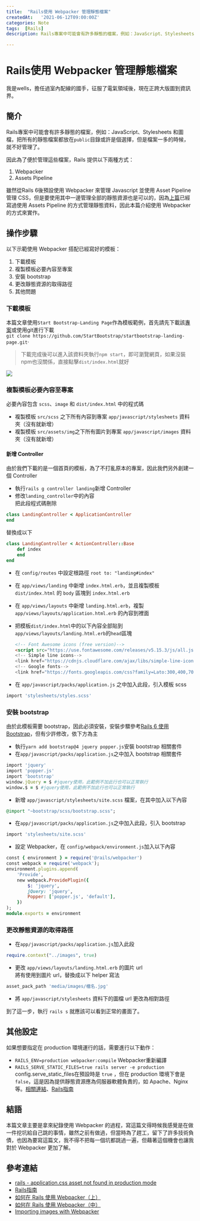 ```yaml
---
title:  "Rails使用 Webpacker 管理靜態檔案"
createdAt:   '2021-06-12T09:00:00Z'
categories: Note
tags:  [Rails]
description: Rails專案中可能會有許多靜態的檔案，例如：JavaScript、Stylesheets 和圖檔，把所有的靜態檔案都放在`public`目錄或許是個選擇，但是檔案一多的時候，就不好管理了。因此為了便於管理這些檔案，Rails 提供以下兩種方式： 1. Webpacker 2. Assets Pipeline 雖然從Rails 6後預設使用 Webpacker 來管理 Javascript 並使用 Asset Pipeline 管理 CSS，但是要使用其中一邊管理全部的靜態資源也是可以的，因為上篇已經寫過使用 Assets Pipeline 的方式管理靜態資料，因此本篇介紹使用 Webpacker 的方式來實作。

---
```

# Rails使用 Webpacker 管理靜態檔案
我是wells，擔任過室內配線的國手，征服了電氣領域後，現在正跨大版圖到資訊界。

## 簡介
  Rails專案中可能會有許多靜態的檔案，例如：JavaScript、Stylesheets 和圖檔，把所有的靜態檔案都放在`public`目錄或許是個選擇，但是檔案一多的時候，就不好管理了。

因此為了便於管理這些檔案，Rails 提供以下兩種方式：
1. Webpacker
2. Assets Pipeline

雖然從Rails 6後預設使用 Webpacker 來管理 Javascript 並使用 Asset Pipeline 管理 CSS，但是要使用其中一邊管理全部的靜態資源也是可以的，因為[上篇](https://blog.wells.tw/posts/Rails%E4%BD%BF%E7%94%A8Assets-Pipeline%E7%AE%A1%E7%90%86%E9%9D%9C%E6%85%8B%E6%AA%94%E6%A1%88/)已經寫過使用 Assets Pipeline 的方式管理靜態資料，因此本篇介紹使用 Webpacker 的方式來實作。

## 操作步驟
以下示範使用 Webpacker 搭配已經寫好的模板：
1. 下載模板
2. 複製模板必要內容至專案
3. 安裝 bootstrap
4. 更改靜態資源的取得路徑
5. 其他問題

### 下載模板
本篇文章使用`Start Bootstrap-Landing Page`作為模板範例，首先請先下載該[專案](https://github.com/StartBootstrap/startbootstrap-landing-page)或使用git進行下載<br>
`git clone https://github.com/StartBootstrap/startbootstrap-landing-page.git`·
> 下載完成後可以進入該資料夾執行`npm start`，即可瀏覽網頁，如果沒裝npm也沒關係，直接點擊`dist/index.html`就好

![](startbootstrap-landing-page.png)

### 複製模板必要內容至專案
必要內容包含 `scss`、`image` 和 `dist/index.html` 中的程式碼
- 複製模板 `src/scss` 之下所有內容到專案 `app/javascript/stylesheets` 資料夾（沒有就新增）
- 複製模板 `src/assets/img`之下所有圖片到專案 `app/javascript/images` 資料夾（沒有就新增）

#### 新增 Controller
由於我們下載的是一個首頁的模板，為了不打亂原本的專案，因此我們另外創建一個 Controller
- 執行`rails g controller landing`新增 Controller
- 修改`landing_controller`中的內容
<br>把此段程式碼刪除
```ruby
class LandingController < ApplicationController
end
```
替換成以下
```ruby
class LandingController < ActionController::Base
    def index
    end
end
```
- 在 `config/routes` 中設定根路徑 `root to: "landing#index"`
- 在 `app/views/landing` 中新增 `index.html.erb`，並且複製模板 `dist/index.html` 的 `body` 區塊到 `index.html.erb`
- 在 `app/views/layouts` 中新增 `landing.html.erb`，複製 `app/views/layouts/application.html.erb` 的內容到裡面
- 把模板`dist/index.html`中的以下內容全部貼到`app/views/layouts/landing.html.erb`的`head`區塊

    ```html
    <!-- Font Awesome icons (free version)-->
    <script src="https://use.fontawesome.com/releases/v5.15.3/js/all.js" crossorigin="anonymous"><script>
    <!-- Simple line icons-->
    <link href="https://cdnjs.cloudflare.com/ajax/libs/simple-line-icons/2.5.5/csssimple-line-icons.min.css" rel="stylesheet" type="text/css" />
    <!-- Google fonts-->
    <link href="https://fonts.googleapis.com/css?family=Lato:300,400,700,300italic,400italic700italic" rel="stylesheet" type="text/css" />

    ```
- 在 `app/javascript/packs/application.js` 之中加入此段，引入模板 scss
```ruby
import 'stylesheets/styles.scss'
```

### 安裝 bootstrap
由於此模板需要 bootstrap，因此必須安裝，安裝步驟參考[Rails 6 使用 Bootstrap](https://medium.com/@hitobias/rails-6-%E4%BD%BF%E7%94%A8-bootstrap-6201ec4df75e)，但有少許修改，依下方為主

- 執行`yarn add bootstrap@4 jquery popper.js`安裝 bootstrap 相關套件
- 在`app/javascript/packs/application.js`之中加入 bootstrap 相關套件
```ruby
import 'jquery'
import 'popper.js'
import 'bootstrap'
window.jQuery = $ #jquery使用，此範例不加此行也可以正常執行
window.$ = $ #jquery使用，此範例不加此行也可以正常執行
```
- 新增 `app/javascript/stylesheets/site.scss` 檔案，在其中加入以下內容
```ruby
@import "~bootstrap/scss/bootstrap.scss";
```
- 在`app/javascript/packs/application.js`之中加入此段，引入 bootstrap
```ruby
import 'stylesheets/site.scss'
```
- 設定 Webpacker，在 `config/webpack/environment.js`加入以下內容
```ruby
const { environment } = require('@rails/webpacker')
const webpack = require('webpack');
environment.plugins.append(
    'Provide',
    new webpack.ProvidePlugin({
        $: 'jquery',
        jQuery: 'jquery',
        Popper: ['popper.js', 'default'],
    })
);
module.exports = environment
```

### 更改靜態資源的取得路徑
- 在`app/javascript/packs/application.js`加入此段
```ruby
require.context("../images", true)
```
- 更改 `app/views/layouts/landing.html.erb` 的圖片 url
<br>將有使用到圖片 url，替換成以下 helper 寫法
```ruby
asset_pack_path 'media/images/檔名.jpg'
```
- 將 `app/javascript/stylesheets` 資料下的圖檔 url 更改為相對路徑

到了這一步，執行 `rails s` 就應該可以看到正常的畫面了。

## 其他設定
如果想要指定在 production 環境運行的話，需要進行以下動作：
- `RAILS_ENV=production webpacker:compile` Webpacker重新編譯
- `RAILS_SERVE_STATIC_FILES=true rails server -e production`<br>
    config.serve_static_files在預設時是 `true` ，但在 production 環境下會是 `false`，這是因為提供靜態資源應為伺服器軟體負責的，如 Apache、Nginx 等。[相關連結](https://stackoverflow.com/questions/21969549/rails-application-css-asset-not-found-in-production-mode)、[Rails指南](https://guides.rubyonrails.org/v4.2/configuring.html)

## 結語
本篇文章主要是拿來紀錄使用 Webpacker 的過程，寫這篇文得時候我感覺是在做一件挖坑給自己跳的事情，雖然之前有做過，但當時為了趕工，留下了許多技術負債，也因為要寫這篇文，我不得不把每一個坑都跳過一遍，但藉著這個機會也讓我對於 Webpacker 更加了解。

## 參考連結
- [rails - application.css asset not found in production mode](https://stackoverflow.com/questions/21969549/rails-application-css-asset-not-found-in-production-mode)
- [Rails指南](https://guides.rubyonrails.org/v4.2/configuring.html)
- [如何在 Rails 使用 Webpacker（上）](https://kaochenlong.com/2019/11/21/webpacker-with-rails-part-1/)
- [如何在 Rails 使用 Webpacker（中）](https://kaochenlong.com/2019/11/21/webpacker-with-rails-part-2/)
- [Importing images with Webpacker](https://rossta.net/blog/importing-images-with-webpacker.html)
